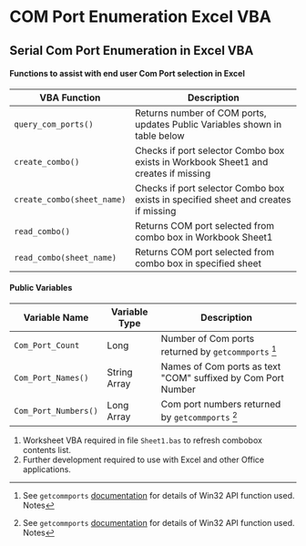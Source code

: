 # COM Port Enumeration Excel VBA
## Serial Com Port Enumeration in Excel VBA

#### Functions to assist with end user Com Port selection in Excel

| VBA Function                 | Description                                                                                                        |
| ---------------------------- | -------------------------------------------------------------------------------------------------------------------|
| `query_com_ports()`          | Returns number of COM ports, updates Public Variables shown in table below                                         |
| `create_combo()`             | Checks if port selector Combo box exists in Workbook Sheet1 and creates if missing                                 | 
| `create_combo(sheet_name)`   | Checks if port selector Combo box exists in specified sheet and creates if missing                                 |
| `read_combo()`               | Returns COM port selected from combo box in Workbook Sheet1                                                        |
| `read_combo(sheet_name)`     | Returns COM port selected from combo box in specified sheet                                                        |

#### Public Variables 
| Variable Name              | Variable Type    | Description                                                                                       |
| -------------------------- | -----------------|---------------------------------------------------------------------------------------------------|
| `Com_Port_Count`           | Long             | Number of Com ports returned by `getcommports` [^1]                                               |
| `Com_Port_Names()`         | String Array     | Names of Com ports as text "COM" suffixed by Com Port Number                                      |
| `Com_Port_Numbers()`       | Long Array       | Com port numbers returned by `getcommports` [^1]                                                  |

[^1]: See `getcommports` [documentation](https://learn.microsoft.com/en-us/windows/win32/api/winbase/nf-winbase-getcommports) for details of Win32 API function used.
Notes
1.  Worksheet VBA required in file `Sheet1.bas` to refresh combobox contents list. 
2.  Further development required to use with Excel and other Office applications.
